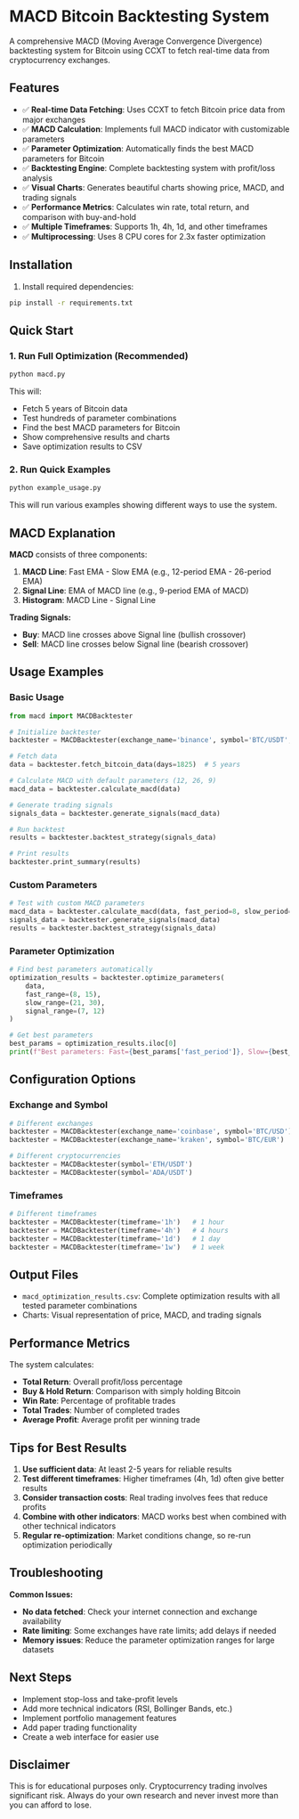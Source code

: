 # MACD Bitcoin Backtesting System

A comprehensive MACD (Moving Average Convergence Divergence) backtesting system for Bitcoin using CCXT to fetch real-time data from cryptocurrency exchanges.

## Features

- ✅ **Real-time Data Fetching**: Uses CCXT to fetch Bitcoin price data from major exchanges
- ✅ **MACD Calculation**: Implements full MACD indicator with customizable parameters
- ✅ **Parameter Optimization**: Automatically finds the best MACD parameters for Bitcoin
- ✅ **Backtesting Engine**: Complete backtesting system with profit/loss analysis
- ✅ **Visual Charts**: Generates beautiful charts showing price, MACD, and trading signals
- ✅ **Performance Metrics**: Calculates win rate, total return, and comparison with buy-and-hold
- ✅ **Multiple Timeframes**: Supports 1h, 4h, 1d, and other timeframes
- ✅ **Multiprocessing**: Uses 8 CPU cores for 2.3x faster optimization

## Installation

1. Install required dependencies:
```bash
pip install -r requirements.txt
```

## Quick Start

### 1. Run Full Optimization (Recommended)
```bash
python macd.py
```

This will:
- Fetch 5 years of Bitcoin data
- Test hundreds of parameter combinations
- Find the best MACD parameters for Bitcoin
- Show comprehensive results and charts
- Save optimization results to CSV

### 2. Run Quick Examples
```bash
python example_usage.py
```

This will run various examples showing different ways to use the system.

## MACD Explanation

**MACD** consists of three components:

1. **MACD Line**: Fast EMA - Slow EMA (e.g., 12-period EMA - 26-period EMA)
2. **Signal Line**: EMA of MACD line (e.g., 9-period EMA of MACD)
3. **Histogram**: MACD Line - Signal Line

**Trading Signals:**
- **Buy**: MACD line crosses above Signal line (bullish crossover)
- **Sell**: MACD line crosses below Signal line (bearish crossover)

## Usage Examples

### Basic Usage
```python
from macd import MACDBacktester

# Initialize backtester
backtester = MACDBacktester(exchange_name='binance', symbol='BTC/USDT', timeframe='1h')

# Fetch data
data = backtester.fetch_bitcoin_data(days=1825)  # 5 years

# Calculate MACD with default parameters (12, 26, 9)
macd_data = backtester.calculate_macd(data)

# Generate trading signals
signals_data = backtester.generate_signals(macd_data)

# Run backtest
results = backtester.backtest_strategy(signals_data)

# Print results
backtester.print_summary(results)
```

### Custom Parameters
```python
# Test with custom MACD parameters
macd_data = backtester.calculate_macd(data, fast_period=8, slow_period=21, signal_period=5)
signals_data = backtester.generate_signals(macd_data)
results = backtester.backtest_strategy(signals_data)
```

### Parameter Optimization
```python
# Find best parameters automatically
optimization_results = backtester.optimize_parameters(
    data, 
    fast_range=(8, 15), 
    slow_range=(21, 30), 
    signal_range=(7, 12)
)

# Get best parameters
best_params = optimization_results.iloc[0]
print(f"Best parameters: Fast={best_params['fast_period']}, Slow={best_params['slow_period']}, Signal={best_params['signal_period']}")
```

## Configuration Options

### Exchange and Symbol
```python
# Different exchanges
backtester = MACDBacktester(exchange_name='coinbase', symbol='BTC/USD')
backtester = MACDBacktester(exchange_name='kraken', symbol='BTC/EUR')

# Different cryptocurrencies
backtester = MACDBacktester(symbol='ETH/USDT')
backtester = MACDBacktester(symbol='ADA/USDT')
```

### Timeframes
```python
# Different timeframes
backtester = MACDBacktester(timeframe='1h')   # 1 hour
backtester = MACDBacktester(timeframe='4h')   # 4 hours
backtester = MACDBacktester(timeframe='1d')   # 1 day
backtester = MACDBacktester(timeframe='1w')   # 1 week
```

## Output Files

- `macd_optimization_results.csv`: Complete optimization results with all tested parameter combinations
- Charts: Visual representation of price, MACD, and trading signals

## Performance Metrics

The system calculates:
- **Total Return**: Overall profit/loss percentage
- **Buy & Hold Return**: Comparison with simply holding Bitcoin
- **Win Rate**: Percentage of profitable trades
- **Total Trades**: Number of completed trades
- **Average Profit**: Average profit per winning trade

## Tips for Best Results

1. **Use sufficient data**: At least 2-5 years for reliable results
2. **Test different timeframes**: Higher timeframes (4h, 1d) often give better results
3. **Consider transaction costs**: Real trading involves fees that reduce profits
4. **Combine with other indicators**: MACD works best when combined with other technical indicators
5. **Regular re-optimization**: Market conditions change, so re-run optimization periodically

## Troubleshooting

**Common Issues:**
- **No data fetched**: Check your internet connection and exchange availability
- **Rate limiting**: Some exchanges have rate limits; add delays if needed
- **Memory issues**: Reduce the parameter optimization ranges for large datasets

## Next Steps

- Implement stop-loss and take-profit levels
- Add more technical indicators (RSI, Bollinger Bands, etc.)
- Implement portfolio management features
- Add paper trading functionality
- Create a web interface for easier use

## Disclaimer

This is for educational purposes only. Cryptocurrency trading involves significant risk. Always do your own research and never invest more than you can afford to lose. 